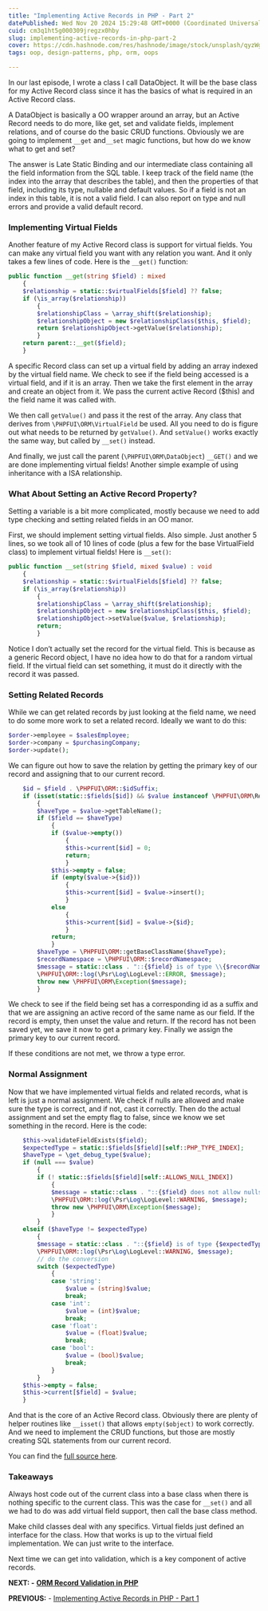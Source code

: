 ```yaml
---
title: "Implementing Active Records in PHP - Part 2"
datePublished: Wed Nov 20 2024 15:29:48 GMT+0000 (Coordinated Universal Time)
cuid: cm3q1ht5g000309jregzx0hby
slug: implementing-active-records-in-php-part-2
cover: https://cdn.hashnode.com/res/hashnode/image/stock/unsplash/qyzWgOSa_WU/upload/0f4f0d123445484cb2f8224180ec9a43.jpeg
tags: oop, design-patterns, php, orm, oops

---
```


In our last episode, I wrote a class I call DataObject. It will be the base class for my Active Record class since it has the basics of what is required in an Active Record class.

A DataObject is basically a OO wrapper around an array, but an Active Record needs to do more, like get, set and validate fields, implement relations, and of course do the basic CRUD functions. Obviously we are going to implement `__get` and`__set` magic functions, but how do we know what to get and set?

The answer is Late Static Binding and our intermediate class containing all the field information from the SQL table. I keep track of the field name (the index into the array that describes the table), and then the properties of that field, including its type, nullable and default values. So if a field is not an index in this table, it is not a valid field. I can also report on type and null errors and provide a valid default record.

### Implementing Virtual Fields

Another feature of my Active Record class is support for virtual fields. You can make any virtual field you want with any relation you want. And it only takes a few lines of code. Here is the `__get()` function:

```php
public function __get(string $field) : mixed
	{
	$relationship = static::$virtualFields[$field] ?? false;
	if (\is_array($relationship))
		{
		$relationshipClass = \array_shift($relationship);
		$relationshipObject = new $relationshipClass($this, $field);
		return $relationshipObject->getValue($relationship);
		}
	return parent::__get($field);
	}
```

A specific Record class can set up a virtual field by adding an array indexed by the virtual field name. We check to see if the field being accessed is a virtual field, and if it is an array. Then we take the first element in the array and create an object from it. We pass the current active Record ($this) and the field name it was called with.

We then call `getValue()` and pass it the rest of the array. Any class that derives from `\PHPFUI\ORM\VirtualField` be used. All you need to do is figure out what needs to be returned by `getValue()`. And `setValue()` works exactly the same way, but called by `__set()` instead.

And finally, we just call the parent (`\PHPFUI\ORM\DataObject`) `__GET()` and we are done implementing virtual fields! Another simple example of using inheritance with a ISA relationship.

### What About Setting an Active Record Property?

Setting a variable is a bit more complicated, mostly because we need to add type checking and setting related fields in an OO manor.

First, we should implement setting virtual fields. Also simple. Just another 5 lines, so we took all of 10 lines of code (plus a few for the base VirtualField class) to implement virtual fields! Here is `__set()`:

```php
public function __set(string $field, mixed $value) : void
	{
	$relationship = static::$virtualFields[$field] ?? false;
	if (\is_array($relationship))
		{
		$relationshipClass = \array_shift($relationship);
    	$relationshipObject = new $relationshipClass($this, $field);
		$relationshipObject->setValue($value, $relationship);
		return;
		}
```

Notice I don’t actually set the record for the virtual field. This is because as a generic Record object, I have no idea how to do that for a random virtual field. If the virtual field can set something, it must do it directly with the record it was passed.

### Setting Related Records

While we can get related records by just looking at the field name, we need to do some more work to set a related record. Ideally we want to do this:

```php
$order->employee = $salesEmployee;
$order->company = $purchasingCompany;
$order->update();
```

We can figure out how to save the relation by getting the primary key of our record and assigning that to our current record.

```php
	$id = $field . \PHPFUI\ORM::$idSuffix;
	if (isset(static::$fields[$id]) && $value instanceof \PHPFUI\ORM\Record)
		{
		$haveType = $value->getTableName();
		if ($field == $haveType)
			{
			if ($value->empty())
				{
				$this->current[$id] = 0;
				return;
				}
			$this->empty = false;
			if (empty($value->{$id}))
				{
				$this->current[$id] = $value->insert();
				}
			else
				{
				$this->current[$id] = $value->{$id};
				}
			return;
			}
		$haveType = \PHPFUI\ORM::getBaseClassName($haveType);
		$recordNamespace = \PHPFUI\ORM::$recordNamespace;
		$message = static::class . "::{$field} is of type \\{$recordNamespace}\\" . \PHPFUI\ORM::getBaseClassName($field) . " but being assigned a type of \\{$recordNamespace}\\{$haveType}}";
		\PHPFUI\ORM::log(\Psr\Log\LogLevel::ERROR, $message);
        throw new \PHPFUI\ORM\Exception($message);
		}
```

We check to see if the field being set has a corresponding id as a suffix and that we are assigning an active record of the same name as our field. If the record is empty, then unset the value and return. If the record has not been saved yet, we save it now to get a primary key. Finally we assign the primary key to our current record.

If these conditions are not met, we throw a type error.

### Normal Assignment

Now that we have implemented virtual fields and related records, what is left is just a normal assignment. We check if nulls are allowed and make sure the type is correct, and if not, cast it correctly. Then do the actual assignment and set the empty flag to false, since we know we set something in the record. Here is the code:

```php
	$this->validateFieldExists($field);
	$expectedType = static::$fields[$field][self::PHP_TYPE_INDEX];
	$haveType = \get_debug_type($value);
	if (null === $value)
		{
		if (! static::$fields[$field][self::ALLOWS_NULL_INDEX])
			{
			$message = static::class . "::{$field} does not allow nulls";
			\PHPFUI\ORM::log(\Psr\Log\LogLevel::WARNING, $message);
			throw new \PHPFUI\ORM\Exception($message);
			}
		}
	elseif ($haveType != $expectedType)
		{
		$message = static::class . "::{$field} is of type {$expectedType} but being assigned a type of {$haveType}";
		\PHPFUI\ORM::log(\Psr\Log\LogLevel::WARNING, $message);
		// do the conversion
		switch ($expectedType)
			{
			case 'string':
				$value = (string)$value;
				break;
			case 'int':
				$value = (int)$value;
				break;
			case 'float':
				$value = (float)$value;
				break;
			case 'bool':
				$value = (bool)$value;
				break;
			}
		}
	$this->empty = false;
	$this->current[$field] = $value;
	}
```

And that is the core of an Active Record class. Obviously there are plenty of helper routines like `__isset()` that allows `empty($object)` to work correctly. And we need to implement the CRUD functions, but those are mostly creating SQL statements from our current record.

You can find the [full source here](https://github.com/phpfui/ORM/blob/main/src/PHPFUI/ORM/Record.php).

### Takeaways

Always host code out of the current class into a base class when there is nothing specific to the current class. This was the case for `__set()` and all we had to do was add virtual field support, then call the base class method.

Make child classes deal with any specifics. Virtual fields just defined an interface for the class. How that works is up to the virtual field implementation. We can just write to the interface.

Next time we can get into validation, which is a key component of active records.

**NEXT: -** [**ORM Record Validation in PHP**](https://blog.phpfui.com/orm-record-validation-in-php)

**PREVIOUS:** - [Implementing Active Records in PHP - Part 1](https://blog.phpfui.com/implementing-active-records-in-php-part-1)